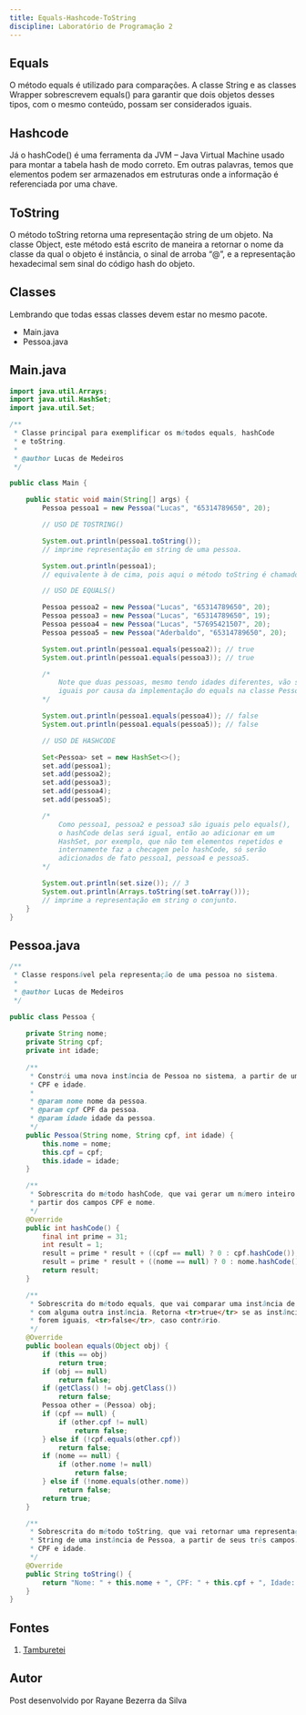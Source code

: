 ```yaml
---
title: Equals-Hashcode-ToString
discipline: Laboratório de Programação 2
---
```


## Equals

O método equals é utilizado para comparações. A classe String e as classes Wrapper sobrescrevem equals() para garantir que dois objetos desses tipos, 
com o mesmo conteúdo, possam ser considerados iguais.

## Hashcode

Já o hashCode() é uma ferramenta da JVM – Java Virtual Machine usado para montar a tabela hash de modo correto. Em outras palavras, temos que elementos podem ser armazenados em estruturas onde a informação é referenciada por uma chave.

## ToString

O método toString retorna uma representação string de um objeto. Na classe Object, este método está escrito de maneira a retornar o nome da classe da qual o objeto é instância, o sinal de arroba “@”, e a representação hexadecimal sem sinal do código hash do objeto.

## Classes

Lembrando que todas essas classes devem estar no mesmo pacote.
- Main.java
- Pessoa.java

## Main.java

```java
import java.util.Arrays;
import java.util.HashSet;
import java.util.Set;

/**
 * Classe principal para exemplificar os métodos equals, hashCode
 * e toString.
 * 
 * @author Lucas de Medeiros
 */

public class Main {

	public static void main(String[] args) {
		Pessoa pessoa1 = new Pessoa("Lucas", "65314789650", 20);

		// USO DE TOSTRING()

		System.out.println(pessoa1.toString()); 
		// imprime representação em string de uma pessoa.

		System.out.println(pessoa1); 
		// equivalente à de cima, pois aqui o método toString é chamado por padrão.

		// USO DE EQUALS()

		Pessoa pessoa2 = new Pessoa("Lucas", "65314789650", 20);
		Pessoa pessoa3 = new Pessoa("Lucas", "65314789650", 19);
		Pessoa pessoa4 = new Pessoa("Lucas", "57695421507", 20);
		Pessoa pessoa5 = new Pessoa("Aderbaldo", "65314789650", 20);

		System.out.println(pessoa1.equals(pessoa2)); // true
		System.out.println(pessoa1.equals(pessoa3)); // true

		/*
			Note que duas pessoas, mesmo tendo idades diferentes, vão ser
			iguais por causa da implementação do equals na classe Pessoa.
		*/

		System.out.println(pessoa1.equals(pessoa4)); // false
		System.out.println(pessoa1.equals(pessoa5)); // false

		// USO DE HASHCODE

		Set<Pessoa> set = new HashSet<>();
		set.add(pessoa1);
		set.add(pessoa2);
		set.add(pessoa3);
		set.add(pessoa4);
		set.add(pessoa5);

		/*
			Como pessoa1, pessoa2 e pessoa3 são iguais pelo equals(),
			o hashCode delas será igual, então ao adicionar em um
			HashSet, por exemplo, que não tem elementos repetidos e
			internamente faz a checagem pelo hashCode, só serão
			adicionados de fato pessoa1, pessoa4 e pessoa5.
		*/

		System.out.println(set.size()); // 3
		System.out.println(Arrays.toString(set.toArray()));
		// imprime a representação em string o conjunto.
	}
}
```

## Pessoa.java

```java
/**
 * Classe responsável pela representação de uma pessoa no sistema.
 * 
 * @author Lucas de Medeiros
 */

public class Pessoa {
	
	private String nome;
	private String cpf;
	private int idade;
	
	/**
	 * Constrói uma nova instância de Pessoa no sistema, a partir de um nome, 
	 * CPF e idade.
	 * 
	 * @param nome nome da pessoa.
	 * @param cpf CPF da pessoa.
	 * @param idade idade da pessoa.
	 */
	public Pessoa(String nome, String cpf, int idade) {
		this.nome = nome;
		this.cpf = cpf;
		this.idade = idade;
	}

	/**
	 * Sobrescrita do método hashCode, que vai gerar um número inteiro único a 
	 * partir dos campos CPF e nome.
	 */
	@Override
	public int hashCode() {
		final int prime = 31;
		int result = 1;
		result = prime * result + ((cpf == null) ? 0 : cpf.hashCode());
		result = prime * result + ((nome == null) ? 0 : nome.hashCode());
		return result;
	}

	/**
	 * Sobrescrita do método equals, que vai comparar uma instância de pessoa
	 * com alguma outra instância. Retorna <tr>true</tr> se as instâncias
	 * forem iguais, <tr>false</tr>, caso contrário.
	 */
	@Override
	public boolean equals(Object obj) {
		if (this == obj)
			return true;
		if (obj == null)
			return false;
		if (getClass() != obj.getClass())
			return false;
		Pessoa other = (Pessoa) obj;
		if (cpf == null) {
			if (other.cpf != null)
				return false;
		} else if (!cpf.equals(other.cpf))
			return false;
		if (nome == null) {
			if (other.nome != null)
				return false;
		} else if (!nome.equals(other.nome))
			return false;
		return true;
	}

	/**
	 * Sobrescrita do método toString, que vai retornar uma representação em
	 * String de uma instância de Pessoa, a partir de seus três campos: nome, 
	 * CPF e idade.
	 */
	@Override
	public String toString() {
		return "Nome: " + this.nome + ", CPF: " + this.cpf + ", Idade: " + this.idade + " anos.";
	}
}
```
## Fontes 

1. <a href= "https://github.com/OpenDevUFCG/Tamburetei" target="_blank"> Tamburetei </a>

## Autor 

Post desenvolvido por Rayane Bezerra da Silva 